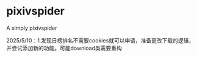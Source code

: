 # pixivspider

A simply pixivspider

2025/5/10：1.发现日榜排名不需要cookies就可以申请，准备更改下载的逻辑，并尝试添加新的功能。可能download类需要重构
